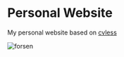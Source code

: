 # Personal Website

My personal website based on [cvless](https://github.com/piazzai/cvless/)

![forsen](https://cdn.mos.cms.futurecdn.net/58b85585972e0f04b20e1f31ac5e6c75.jpg)